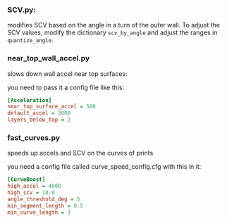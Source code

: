 ### SCV.py:
modifies SCV based on the angle in a turn of the outer wall.
To adjust the SCV values, modify the dictionary `scv_by_angle` and adjust the ranges in `quantize_angle`.

### near_top_wall_accel.py
slows down wall accel near top surfaces:

you need to pass it a config file like this:
```cfg
[Acceleration]
near_top_surface_accel = 500
default_accel = 3000
layers_below_top = 2
```
### fast_curves.py
speeds up accels and SCV on the curves of prints

you need a config file called curve_speed_config.cfg with this in it:
```cfg
[CurveBoost]
high_accel = 4000
high_scv = 10.0
angle_threshold_deg = 5
min_segment_length = 0.5
min_curve_length = 3
```

